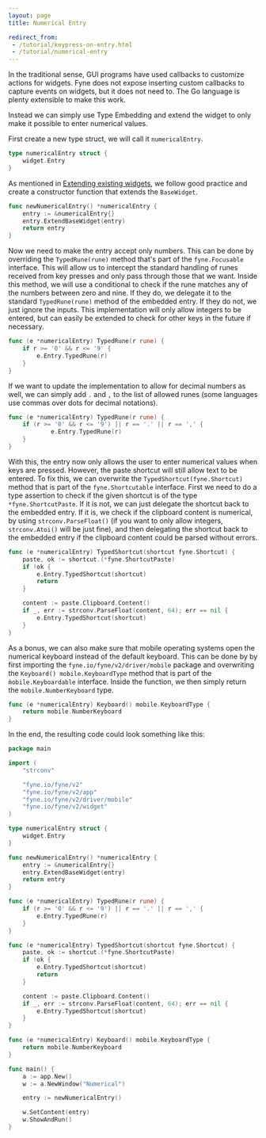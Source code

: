 ```yaml
---
layout: page
title: Numerical Entry

redirect_from:
 - /tutorial/keypress-on-entry.html
 - /tutorial/numerical-entry
---
```


In the traditional sense, GUI programs have used callbacks to customize actions for widgets. Fyne does not expose inserting custom callbacks to capture events on widgets, but it does not need to. The Go language is plenty extensible to make this work.

Instead we can simply use Type Embedding and extend the widget to only make it possible to enter numerical values.

First create a new type struct, we will call it `numericalEntry`.

```go
type numericalEntry struct {
    widget.Entry
}
```

As mentioned in [Extending existing widgets](https://developer.fyne.io/tutorial/extending-widgets), we follow good practice and create a constructor function that extends the `BaseWidget`.

```go
func newNumericalEntry() *numericalEntry {
    entry := &numericalEntry{}
    entry.ExtendBaseWidget(entry)
    return entry
}
```

Now we need to make the entry accept only numbers. This can be done by overriding the `TypedRune(rune)` method that's part of the `fyne.Focusable` interface.
This will allow us to intercept the standard handling of runes received from key presses and only pass through those that we want.
Inside this method, we will use a conditional to check if the rune matches any of the numbers between zero and nine. If they do, we delegate it to the standard `TypedRune(rune)` method of the embedded entry. If they do not, we just ignore the inputs.
This implementation will only allow integers to be entered, but can easily be extended to check for other keys in the future if necessary.

```go
func (e *numericalEntry) TypedRune(r rune) {
	if r >= '0' && r <= '9' {
		e.Entry.TypedRune(r)
	}
}
```

If we want to update the implementation to allow for decimal numbers as well, we can simply add `.` and `,` to the list of allowed runes (some languages use commas over dots for decimal notations).

```go
func (e *numericalEntry) TypedRune(r rune) {
	if (r >= '0' && r <= '9') || r == '.' || r == ',' {
			e.Entry.TypedRune(r)
	}
}
```

With this, the entry now only allows the user to enter numerical values when keys are pressed. However, the paste shortcut will still allow text to be entered.
To fix this, we can overwrite the `TypedShortcut(fyne.Shortcut)` method that is part of the `fyne.Shortcutable` interface.
First we need to do a type assertion to check if the given shortcut is of the type `*fyne.ShortcutPaste`. If it is not, we can just delegate the shortcut back to the embedded entry.
If it is, we check if the clipboard content is numerical, by using `strconv.ParseFloat()` (if you want to only allow integers, `strconv.Atoi()` will be just fine), and then delegating the shortcut back to the embedded entry if the clipboard content could be parsed without errors.

```go
func (e *numericalEntry) TypedShortcut(shortcut fyne.Shortcut) {
	paste, ok := shortcut.(*fyne.ShortcutPaste)
	if !ok {
		e.Entry.TypedShortcut(shortcut)
		return
	}

	content := paste.Clipboard.Content()
	if _, err := strconv.ParseFloat(content, 64); err == nil {
		e.Entry.TypedShortcut(shortcut)
	}
}
```

As a bonus, we can also make sure that mobile operating systems open the numerical keyboard instead of the default keyboard. This can be done by by first importing the `fyne.io/fyne/v2/driver/mobile` package and overwriting the `Keyboard() mobile.KeyboardType` method that is part of the `m̀obile.Keyboardable` interface. Inside the function, we then simply return the `mobile.NumberKeyboard` type.

```go
func (e *numericalEntry) Keyboard() mobile.KeyboardType {
	return mobile.NumberKeyboard
}
```

In the end, the resulting code could look something like this:

```go
package main

import (
	"strconv"

	"fyne.io/fyne/v2"
	"fyne.io/fyne/v2/app"
	"fyne.io/fyne/v2/driver/mobile"
	"fyne.io/fyne/v2/widget"
)

type numericalEntry struct {
	widget.Entry
}

func newNumericalEntry() *numericalEntry {
	entry := &numericalEntry{}
	entry.ExtendBaseWidget(entry)
	return entry
}

func (e *numericalEntry) TypedRune(r rune) {
	if (r >= '0' && r <= '9') || r == '.' || r == ',' {
		e.Entry.TypedRune(r)
	}
}

func (e *numericalEntry) TypedShortcut(shortcut fyne.Shortcut) {
	paste, ok := shortcut.(*fyne.ShortcutPaste)
	if !ok {
		e.Entry.TypedShortcut(shortcut)
		return
	}

	content := paste.Clipboard.Content()
	if _, err := strconv.ParseFloat(content, 64); err == nil {
		e.Entry.TypedShortcut(shortcut)
	}
}

func (e *numericalEntry) Keyboard() mobile.KeyboardType {
	return mobile.NumberKeyboard
}

func main() {
	a := app.New()
	w := a.NewWindow("Numerical")

	entry := newNumericalEntry()

	w.SetContent(entry)
	w.ShowAndRun()
}
```
